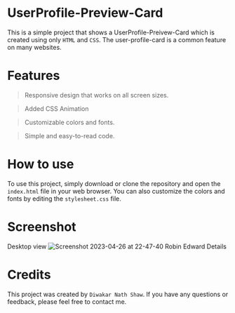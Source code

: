 # UserProfile-Preview-Card
This is a simple project that shows a UserProfile-Preivew-Card which is created using only `HTML` and `CSS`. The user-profile-card is a common feature on many websites.

# Features
> Responsive design that works on all screen sizes.

> Added CSS Animation

> Customizable colors and fonts.

> Simple and easy-to-read code.

# How to use
To use this project, simply download or clone the repository and open the `index.html` file in your web browser. You can also customize the colors and fonts by editing the `stylesheet.css` file.

# Screenshot
Desktop view
![Screenshot 2023-04-26 at 22-47-40 Robin Edward Details](https://user-images.githubusercontent.com/42217482/234653572-b4750e5e-6d26-4d36-8043-63c0a3389f91.png)



# Credits
This project was created by `Diwakar Nath Shaw`. If you have any questions or feedback, please feel free to contact me.
